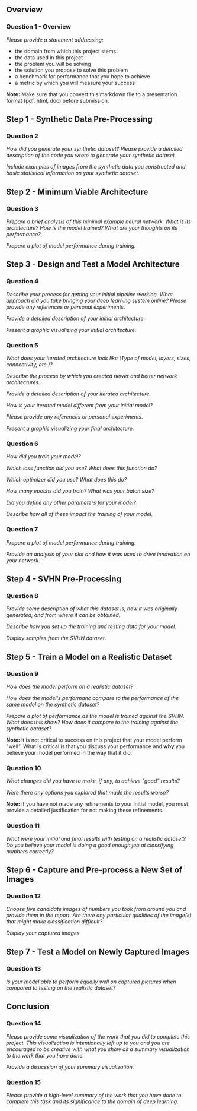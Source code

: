 ## Overview

### Question 1 - Overview

_Please provide a statement addressing:_

- the domain from which this project stems
- the data used in this project
- the problem you will be solving
- the solution you propose to solve this problem
- a benchmark for performance that you hope to achieve
- a metric by which you will measure your success

**Note:** Make sure that you convert this markdown file to a presentation format (pdf, html, doc) before submission.

## Step 1 - Synthetic Data Pre-Processing

### Question 2
_How did you generate your synthetic dataset? Please provide a detailed description of the code you wrote to generate your synthetic dataset._ 

_Include examples of images from the synthetic data you constructed and basic statistical information on your synthetic dataset._

## Step 2 - Minimum Viable Architecture

### Question 3

_Prepare a brief analysis of this minimal example neural network. What is its architecture? How is the model trained? What are your thoughts on its performance?_

_Prepare a plot of model performance during training._

## Step 3 - Design and Test a Model Architecture

### Question 4
_Describe your process for getting your initial pipeline working. What approach did you take bringing your deep learning system online? Please provide any references or personal experiments._

_Provide a detailed description of your initial architecture._

_Present a graphic visualizing your initial architecture._

### Question 5
_What does your iterated architecture look like (Type of model, layers, sizes, connectivity, etc.)?_

_Describe the process by which you created newer and better network architectures._

_Provide a detailed description of your iterated architecture._

_How is your iterated model different from your initial model?_

_Please provide any references or personal experiments._

_Present a graphic visualizing your final architecture._

### Question 6

_How did you train your model?_

_Which loss function did you use? What does this function do?_

_Which optimizer did you use? What does this do?_

_How many epochs did you train? What was your batch size?_ 

_Did you define any other parameters for your model?_

_Describe how all of these impact the training of your model._

### Question 7

_Prepare a plot of model performance during training._

_Provide an analysis of your plot and how it was used to drive innovation on your network._


## Step 4 - SVHN Pre-Processing

### Question 8

_Provide some description of what this dataset is, how it was originally generated, and from where it can be obtained._

_Describe how you set up the training and testing data for your model._ 

_Display samples from the SVHN dataset._

## Step 5 - Train a Model on a Realistic Dataset

### Question 9

_How does the model perform on a realistic dataset?_ 

_How does the model's performanc compare to the performance of the same model on the synthetic dataset?_

_Prepare a plot of performance as the model is trained against the SVHN. What does this show? How does it compare to the training against the synthetic dataset?_

**Note:** it is not critical to success on this project that your model perform "well". What is critical is that you discuss your performance and **why** you believe your model performed in the way that it did.

### Question 10

_What changes did you have to make, if any, to achieve "good" results?_

_Were there any options you explored that made the results worse?_

**Note:** if you have not made any refinements to your initial model, you must provide a detailed justification for not making these refinements.

### Question 11

_What were your initial and final results with testing on a realistic dataset? Do you believe your model is doing a good enough job at classifying numbers correctly?_

## Step 6 - Capture and Pre-process a New Set of Images

### Question 12
_Choose five candidate images of numbers you took from around you and provide them in the report. Are there any particular qualities of the image(s) that might make classification difficult?_

_Display your captured images._

## Step 7 - Test a Model on Newly Captured Images

### Question 13
_Is your model able to perform equally well on captured pictures when compared to testing on the realistic dataset?_

## Conclusion

### Question 14

_Please provide some visualization of the work that you did to complete this project. This visualization is intentionally left up to you and you are encouraged to be creative with what you show as a summary visualization to the work that you have done._

_Provide a disucssion of your summary visualization._

### Question 15

_Please provide a high-level summary of the work that you have done to complete this task and its significance to the domain of deep learning._
